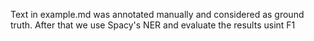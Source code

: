 Text in example.md was annotated manually and considered as ground truth.
After that we use Spacy's NER and evaluate the results usint F1
